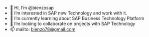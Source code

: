- 👋 Hi, I’m @bienzosap
- 👀 I’m interested in SAP new Technology and work with it.
- 🌱 I’m currently learning about SAP Business Technology Platform
- 💞️ I’m looking to collaborate on projects with SAP Technology
- 📫 mailto: bienzo78@gmail.com

<!---
bienzosap/bienzosap is a ✨ special ✨ repository because its `README.md` (this file) appears on your GitHub profile.
You can click the Preview link to take a look at your changes.
--->
